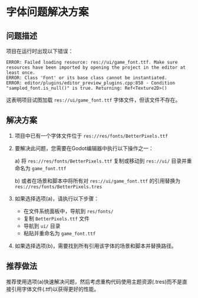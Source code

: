 # 字体问题解决方案

## 问题描述

项目在运行时出现以下错误：
```
ERROR: Failed loading resource: res://ui/game_font.ttf. Make sure resources have been imported by opening the project in the editor at least once.
ERROR: Class 'Font' or its base class cannot be instantiated.
ERROR: editor/plugins/editor_preview_plugins.cpp:858 - Condition "sampled_font.is_null()" is true. Returning: Ref<Texture2D>()
```

这表明项目试图加载 `res://ui/game_font.ttf` 字体文件，但该文件不存在。

## 解决方案

1. 项目中已有一个字体文件位于 `res://res/fonts/BetterPixels.ttf`

2. 要解决此问题，您需要在Godot编辑器中执行以下操作之一：

   a) 将 `res://res/fonts/BetterPixels.ttf` 复制或移动到 `res://ui/` 目录并重命名为 `game_font.ttf`
   
   b) 或者在场景和脚本中将所有对 `res://ui/game_font.ttf` 的引用替换为 `res://res/fonts/BetterPixels.tres`

3. 如果选择选项(a)，请执行以下步骤：
   - 在文件系统面板中，导航到 `res/fonts/`
   - 复制 `BetterPixels.ttf` 文件
   - 导航到 `ui/` 目录
   - 粘贴并重命名为 `game_font.ttf`

4. 如果选择选项(b)，需要找到所有引用该字体的场景和脚本并替换路径。

## 推荐做法

推荐使用选项(a)快速解决问题，然后考虑重构代码使用主题资源(.tres)而不是直接引用字体文件(.ttf)以获得更好的性能。